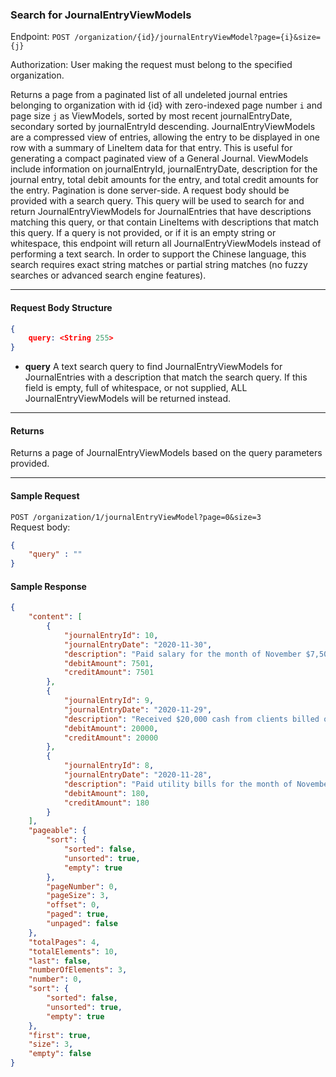### Search for JournalEntryViewModels
Endpoint: `POST /organization/{id}/journalEntryViewModel?page={i}&size={j}`

Authorization: User making the request must belong to the specified organization.

Returns a page from a paginated list of all undeleted journal entries belonging to organization with id {id} with zero-indexed page number  `i` and page size `j` as ViewModels, sorted by most recent journalEntryDate, secondary sorted by journalEntryId descending. JournalEntryViewModels are a compressed view of entries, allowing the entry to be displayed in one row with a summary of LineItem data for that entry. This is useful for generating a compact paginated view of a General Journal. ViewModels include information on journalEntryId, journalEntryDate, description for the journal entry, total debit amounts for the entry, and total credit amounts for the entry. Pagination is done server-side.
A request body should be provided with a search query. This query will be used to search for and return JournalEntryViewModels for JournalEntries that have descriptions matching this query, or that contain LineItems with descriptions that match this query. If a query is not provided, or if it is an empty string or whitespace, this endpoint will return all JournalEntryViewModels instead of performing a text search.
In order to support the Chinese language, this search requires exact string matches or partial string matches (no fuzzy searches or advanced search engine features).
___

#### Request Body Structure
``` json
{
	query: <String 255>
}
```
- **query** 
	A text search query to find JournalEntryViewModels for JournalEntries with a description that match the search query. If this field is empty, full of whitespace, or not supplied, ALL JournalEntryViewModels will be returned instead.
___
#### Returns
Returns a page of JournalEntryViewModels based on the query parameters provided.
___

#### Sample Request
`POST /organization/1/journalEntryViewModel?page=0&size=3`
<br />
Request body: 
```json
{
    "query" : ""
}
```
#### Sample Response
```json 
{
    "content": [
        {
            "journalEntryId": 10,
            "journalEntryDate": "2020-11-30",
            "description": "Paid salary for the month of November $7,501",
            "debitAmount": 7501,
            "creditAmount": 7501
        },
        {
            "journalEntryId": 9,
            "journalEntryDate": "2020-11-29",
            "description": "Received $20,000 cash from clients billed on November 21.",
            "debitAmount": 20000,
            "creditAmount": 20000
        },
        {
            "journalEntryId": 8,
            "journalEntryDate": "2020-11-28",
            "description": "Paid utility bills for the month of November $180.",
            "debitAmount": 180,
            "creditAmount": 180
        }
    ],
    "pageable": {
        "sort": {
            "sorted": false,
            "unsorted": true,
            "empty": true
        },
        "pageNumber": 0,
        "pageSize": 3,
        "offset": 0,
        "paged": true,
        "unpaged": false
    },
    "totalPages": 4,
    "totalElements": 10,
    "last": false,
    "numberOfElements": 3,
    "number": 0,
    "sort": {
        "sorted": false,
        "unsorted": true,
        "empty": true
    },
    "first": true,
    "size": 3,
    "empty": false
}
```

